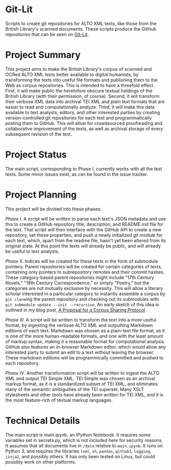 # Git-Lit

Scripts to create git repositories for ALTO XML texts, like those from the British Library's scanned documents. These scripts produce the GitHub repositories that can be seen on [Git-Lit](https://github.com/Git-Lit). 


# Project Summary

This project aims to make the British Library's corpus of scanned and OCRed ALTO XML texts better available to digital humanists, by transforming the texts into useful file formats and publishing them to the Web as corpus repositories. This is intended to have a threefold effect. First, it will make public the heretofore obscure textual holdings of the British Library (with their permission, of course). Second, it will transform their verbose XML data into archival TEI XML and plain text formats that are easier to read and computationally analyze. Third, it will make this data available to text analysts, editors, and other interested parties by creating version-controlled git repositories for each text and programmatically posting them to GitHub. This will allow for crowdsourced proofreading and collaborative improvement of the texts, as well as archival storage of every subsequent revision of the text. 

# Project Status

The main script, corresponding to Phase I, currently works with all the test texts. Some minor issues exist, as can be found in the issue tracker. 

# Project Planning

This project will be divided into these phases: 

*Phase I*. A script will be written to parse each text's JSON metadata and use this to create a GitHub repository title, description, and README.md file for the text. That script will then interface with the GitHub API to create a new repository, set these properties, and push a newly initialized git module for each text, which, apart from the readme file, hasn't yet been altered from its original state. At this point the texts will already be public, and will already be useful to text analysts. 

*Phase II*. Indices will be created for these texts in the form of submodule pointers. Parent repositories will be created for certain categories of texts, containing only pointers to subrepository remotes and their commit hashes. These category-based parent repositories might include "17th Century Novels," "18th Century Correspondence," or simply "Poetry," but the categories are not mutually exclusive by necessity. This will allow a literary scholar interested in a particular category to instantly assemble a corpus by `git clone`ing the parent repository and checking out its submodules with `git submodule update --init --recursive`. An early sketch of this idea is outlined in my blog post, [A Proposal for a Corpus Sharing Protocol](http://jonreeve.com/2015/03/proposal-for-a-corpus-protocol/). 

*Phase III*. A script will be written to transform the text into a more useful format, by ingesting the verbose ALTO XML and outputting Markdown editions of each text. Markdown was chosen as a plain-text file format, as it is one of the more human-readable formats, and one with the least amount of markup syntax, making it a reasonable format for computational analysis. GitHub also features an in-browser Markdown editor, which would allow any interested party to submit an edit to a text without leaving the browser. These markdown editions will be programmically committed and pushed to each repository. 

*Phase IV*. Another transformation script will be written to ingest the ALTO XML and output TEI Simple XML. TEI Simple was chosen as an archival markup format, as it is a standardized subset of TEI XML, and eliminates many of the semantic ambiguities of the TEI superset. Many XSLT stylesheets and other tools have already been written for TEI XML, and it is the most feature-rich of textual markup languages. 

# Technical Details

The main script is main.ipynb, an IPython Notebook. It requires some variables set in secrets.py, which is not included here for security reasons. It assumes that all documents live in `/data` relative to `main.ipynb`. It runs on Python 3, and requires the libraries `lxml`, `sh`, `pandas`, `github3`, `logging`, `jinja2`, and possibly others. It has only been tested on Linux, but could possibly work on other platforms. 
